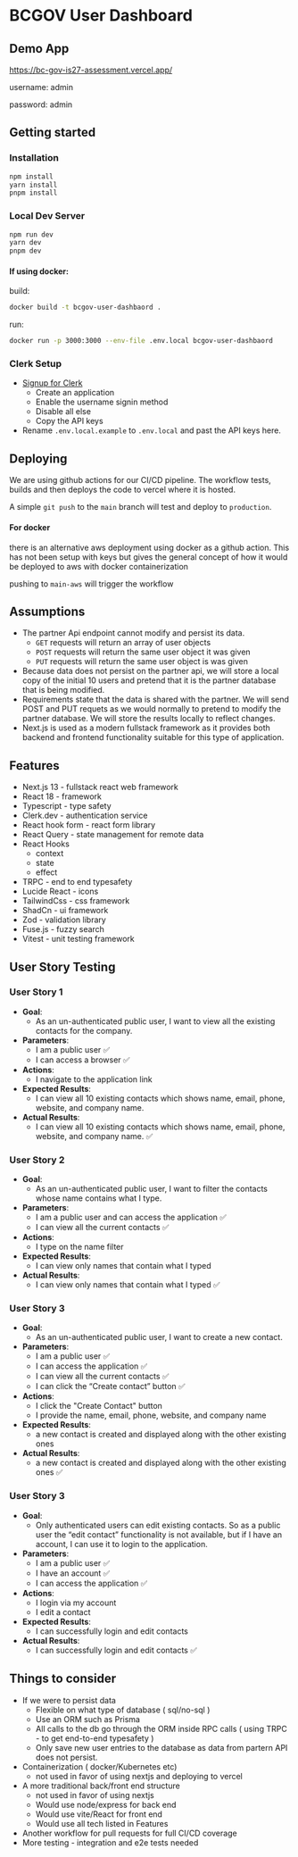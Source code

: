 # BCGOV User Dashboard

## Demo App
https://bc-gov-is27-assessment.vercel.app/

username: admin

password: admin

## Getting started

### Installation

```bash
npm install
yarn install
pnpm install
```

### Local Dev Server

```bash
npm run dev
yarn dev
pnpm dev
```

#### If using docker:

build:

```bash
docker build -t bcgov-user-dashbaord .
```

run:

```bash
docker run -p 3000:3000 --env-file .env.local bcgov-user-dashbaord
```

### Clerk Setup

- [Signup for Clerk](https://dashboard.clerk.com/sign-up)
  - Create an application
  - Enable the username signin method
  - Disable all else
  - Copy the API keys
- Rename `.env.local.example` to `.env.local` and past the API keys here.

## Deploying

We are using github actions for our CI/CD pipeline. The workflow tests, builds and then deploys the code to vercel where it is hosted.

A simple `git push` to the `main` branch will test and deploy to `production`.

#### For docker

there is an alternative aws deployment using docker as a github action. This has not been setup with keys but gives the general concept of how it would be deployed to aws with docker containerization

pushing to `main-aws` will trigger the workflow

## Assumptions

- The partner Api endpoint cannot modify and persist its data.
  - `GET` requests will return an array of user objects
  - `POST` requests will return the same user object it was given
  - `PUT` requests will return the same user object is was given
- Because data does not persist on the partner api, we will store a local copy of the initial 10 users and pretend that it is the partner database that is being modified.
- Requirements state that the data is shared with the partner. We will send POST and PUT requets as we would normally to pretend to modify the partner database. We will store the results locally to reflect changes.
- Next.js is used as a modern fullstack framework as it provides both backend and frontend functionality suitable for this type of application.

## Features

- Next.js 13 - fullstack react web framework
- React 18 - framework
- Typescript - type safety
- Clerk.dev - authentication service
- React hook form - react form library
- React Query - state management for remote data
- React Hooks
  - context
  - state
  - effect
- TRPC - end to end typesafety
- Lucide React - icons
- TailwindCss - css framework
- ShadCn - ui framework
- Zod - validation library
- Fuse.js - fuzzy search
- Vitest - unit testing framework

## User Story Testing

### User Story 1

- **Goal**:
  - As an un-authenticated public user, I want to view all the existing contacts for the company.
- **Parameters**:
  - I am a public user ✅
  - I can access a browser ✅
- **Actions**:
  - I navigate to the application link
- **Expected Results**:
  - I can view all 10 existing contacts which shows name, email, phone, website, and company name.
- **Actual Results**:
  - I can view all 10 existing contacts which shows name, email, phone, website, and company name. ✅

### User Story 2

- **Goal**:
  - As an un-authenticated public user, I want to filter the contacts whose name contains what I type.
- **Parameters**:
  - I am a public user and can access the application ✅
  - I can view all the current contacts ✅
- **Actions**:
  - I type on the name filter
- **Expected Results**:
  - I can view only names that contain what I typed
- **Actual Results**:
  - I can view only names that contain what I typed ✅

### User Story 3

- **Goal**:
  - As an un-authenticated public user, I want to create a new contact.
- **Parameters**:
  - I am a public user ✅
  - I can access the application ✅
  - I can view all the current contacts ✅
  - I can click the “Create contact” button ✅
- **Actions**:
  - I click the "Create Contact" button
  - I provide the name, email, phone, website, and company name
- **Expected Results**:
  - a new contact is created and displayed along with the other existing ones
- **Actual Results**:
  - a new contact is created and displayed along with the other existing ones ✅

### User Story 3

- **Goal**:
  - Only authenticated users can edit existing contacts. So as a public user the “edit contact” functionality is not available, but if I have an account, I can use it to login to the application.
- **Parameters**:
  - I am a public user ✅
  - I have an account ✅
  - I can access the application ✅
- **Actions**:
  - I login via my account
  - I edit a contact
- **Expected Results**:
  - I can successfully login and edit contacts
- **Actual Results**:
  - I can successfully login and edit contacts ✅

## Things to consider

- If we were to persist data
  - Flexible on what type of database ( sql/no-sql )
  - Use an ORM such as Prisma
  - All calls to the db go through the ORM inside RPC calls ( using TRPC - to get end-to-end typesafety )
  - Only save new user entries to the database as data from partern API does not persist.
- Containerization ( docker/Kubernetes etc)
  - not used in favor of using nextjs and deploying to vercel
- A more traditional back/front end structure
  - not used in favor of using nextjs
  - Would use node/express for back end
  - Would use vite/React for front end
  - Would use all tech listed in Features
- Another workflow for pull requests for full CI/CD coverage
- More testing - integration and e2e tests needed
